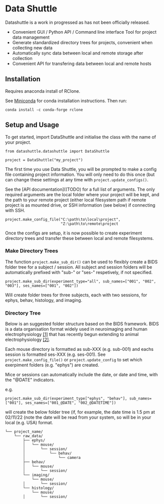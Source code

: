 # Data Shuttle

Datashuttle is a work in progressed as has not been officially released.

- Convenient GUI / Python API / Command line interface Tool for project data management
- Generate standardized directory trees for projects, convenient when collecting new data
- Automatically sync data between local and remote storage after collection
- Convenient API for transfering data between local and remote hosts

## Installation

Requires anaconda install of RClone.

See [Miniconda](https://docs.conda.io/en/main/miniconda.html) for conda installation instructions. Then run:

``` 
conda install -c conda-forge rclone
```

## Setup and Usage

To get started, import DataShuttle and initialise the class with the name of your project. 

```
from datashuttle.datashuttle import DataShuttle

project = DataShuttle("my_project")
```
The first time you use Data Shuttle, you will be prompted to make a config file containing project information.
You will only need to do this once (but can change these settings at any time with ```project.update_configs()```.

See the [API documentation]((TODO) for a full list of arguments. The only required arguments are the local
folder where your project will be kept, and the path to your remote project (either local filesystem path if remote
project is as mounted drive, or SSH information (see below) if connecting with SSH.

```
project.make_config_file("C:\path\to\local\project",
                         "Z:\path\to\remote\project
```
Once the configs are setup, it is now possible to create experiment directory trees and transfer these between
local and remote filesystems.

### Make Directory Trees

The function ```project.make_sub_dir()``` can be used to flexibly create a BIDS folder tree for a subject / session. 
All subject and session folders will be automatically prefixed with "sub-" or "ses-" respetively, if not specified.

```
project.make_sub_dir(experiment_type="all", sub_names=["001", "002", "003"], ses_names=["001", "002"])
```
Will create folder trees for three subjects, each with two sessions, for ephys, behav, histology, and imaging.                    

### Directory Tree

Below is an suggested folder structure based on the BIDS framework. BIDS is a data organisation format widely used in neuroimaging and human electrophysiology [[1]](https://www.nature.com/articles/s41597-019-0105-7) that has recently begun extending to animal electrophysiology [[2]](https://neurostars.org/t/towards-a-standard-organization-for-animal-electrophysiology-a-new-bids-extension-proposal/18588).

Each mouse directory is formatted as sub-XXX (e.g. sub-001) and eachs session is formatted ses-XXX (e.g. ses-001). See ```project.make_config_file()``` 
or ```project.update_config``` to set which exerpiment folders (e.g. "ephys") are created.

Mice or sessions can automatically include the date, or date and time, with the "@DATE" indicators.

e.g. 
```
project.make_sub_dir(experiment_type["ephys", "behav"], sub_names=["001"], ses_names=["001_@DATE", "002_@DATETIME"])
```
will create the below folder tree (if, for example, the date time is 1.5 pm at 02/11/22 (note the date will be read from your
system, so will be in your local (e.g. USA) format.
```
└── project_name/
    └── raw_data/
        ├── ephys/
        │   └── mouse/
        │       └── session/
        │           └── behav/
        │               └── camera
        ├── behav/
        │   └── mouse/
        │       └── session/
        └── imaging/
            └── mouse/
        │       └── session/
        └── histology/
            └── mouse/
        │       └── session/    
```                      

